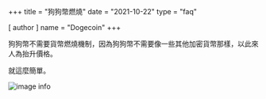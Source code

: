 +++
title = "狗狗幣燃燒"
date = "2021-10-22"
type = "faq"

[ author ]
  name = "Dogecoin"
+++

狗狗幣不需要貨幣燃燒機制，因為狗狗幣不需要像一些其他加密貨幣那樣，以此來人為抬升價格。  

就這麼簡單。

![image info](/assets/images/dogepedia/8.png)
